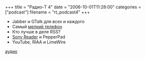 +++
title = "Радио-T 4"
date = "2006-10-01T11:28:00"
categories = ["podcast"]
filename = "rt_podcast4"
+++


- Jabber и GTalk для всех и каждого
- Самый [мелкий телефон](http://mobbit.info/item/1860)
- Кто лучше в деле RSS?
- [Sony Reader](http://www.gizmodo.com/gadgets/gadgets/sony-reader-gizmodos-hands-all-over-350-in-october-really-203185.php) и PepperPad
- YouTube, RIAA и LimeWire

[аудио](http://cdn.radio-t.com/rt_podcast4.mp3)
<audio src="http://cdn.radio-t.com/rt_podcast4.mp3" preload="none"></audio>
